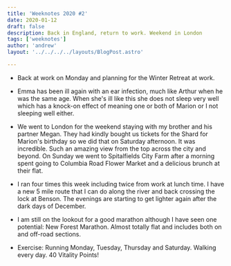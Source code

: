 ```yaml
---
title: 'Weeknotes 2020 #2'
date: 2020-01-12
draft: false
description: Back in England, return to work. Weekend in London
tags: ['weeknotes']
author: 'andrew'
layout: '../../../../layouts/BlogPost.astro'

---
```

- Back at work on Monday and planning for the Winter Retreat at work.

- Emma has been ill again with an ear infection, much like Arthur when he was the same age. When she's ill like this she does not sleep very well which has a knock-on effect of meaning one or both of Marion or I not sleeping well either.

- We went to London for the weekend staying with my brother and his partner Megan. They had kindly bought us tickets for the Shard for Marion's birthday so we did that on Saturday afternoon. It was incredible. Such an amazing view from the top across the city and beyond. On Sunday we went to Spitalfields City Farm after a morning spent going to Columbia Road Flower Market and a delicious brunch at their flat.

- I ran four times this week including twice from work at lunch time. I have a new 5 mile route that I can do along the river and back crossing the lock at Benson. The evenings are starting to get lighter again after the dark days of December.

- I am still on the lookout for a good marathon although I have seen one potential: New Forest Marathon. Almost totally flat and includes both on and off-road sections.

- Exercise: Running Monday, Tuesday, Thursday and Saturday. Walking every day. 40 Vitality Points!

